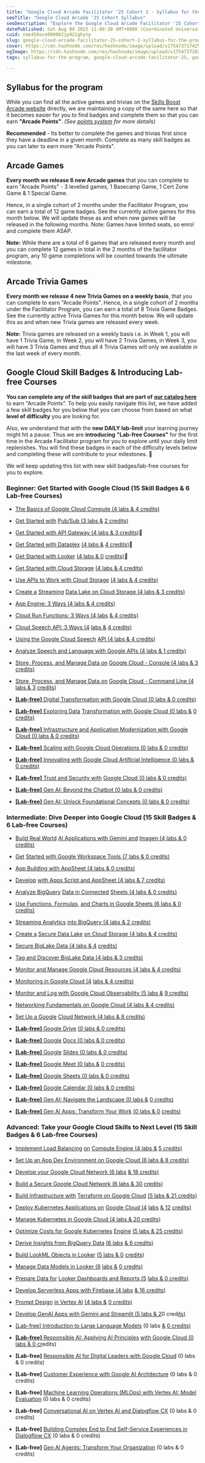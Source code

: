 ```yaml
---
title: "Google Cloud Arcade Facilitator '25 Cohort 2 - Syllabus for the program"
seoTitle: "Google Cloud Arcade '25 Cohort Syllabus"
seoDescription: "Explore the Google Cloud Arcade Facilitator '25 Cohort 2 syllabus to earn Arcade Points via games, trivia, and skill badges to enhance your skills"
datePublished: Sat Aug 09 2025 11:00:30 GMT+0000 (Coordinated Universal Time)
cuid: cme458oce000002jp921ghytp
slug: google-cloud-arcade-facilitator-25-cohort-2-syllabus-for-the-program
cover: https://cdn.hashnode.com/res/hashnode/image/upload/v1754737174297/01cb3cf2-a08c-4d9d-801c-9d9fe241ebde.png
ogImage: https://cdn.hashnode.com/res/hashnode/image/upload/v1754737202148/29aa4eb3-8346-4e19-b535-d377a77d03ee.png
tags: syllabus-for-the-program, google-cloud-arcade-facilitator-25, google-cloud-arcade-facilitator-25-cohort-2, google-cloud-arcade-facilitator-25-cohort-2-syllabus-for-the-program

---
```


## **Syllabus for the program**

While you can find all the active games and trivias on the [Skills Boost Arcade website](https://go.cloudskillsboost.google/arcade?utm_source=gcaf-site&utm_medium=website&utm_campaign=arcade-facilitator25) directly, we are maintaining a copy of the same here so that it becomes easier for you to find badges and complete them so that you can earn **"Arcade Points"**. *(See* [*points system*](https://rsvp.withgoogle.com/events/arcade-facilitator/points-system) *for more details)*

**Recommended** - Its better to complete the games and trivias first since they have a deadline in a given month. Complete as many skill badges as you can later to earn more "Arcade Points".

## Arcade Games

**Every month we release 6 new Arcade games** that you can complete to earn "Arcade Points" - 3 levelled games, 1 Basecamp Game, 1 Cert Zone Game & 1 Special Game.

Hence, in a single cohort of 2 months under the Facilitator Program, you can earn a total of 12 game badges. See the currently active games for this month below. We will update these as and when new games will be released in the following months. Note: Games have limited seats, so enrol and complete them ASAP.

**Note:** While there are a total of 6 games that are released every month and you can complete 12 games in total in the 2 months of the facilitator program, any 10 game completions will be counted towards the ultimate milestone.

## Arcade Trivia Games

**Every month we release 4 new Trivia Games on a weekly basis**, that you can complete to earn "Arcade Points". Hence, in a single cohort of 2 months under the Facilitator Program, you can earn a total of 8 Trivia Game Badges. See the currently active Trivia Games for this month below. We will update this as and when new Trivia games are released every week.

**Note:** Trivia games are released on a weekly basis i.e. in Week 1, you will have 1 Trivia Game, in Week 2, you will have 2 Trivia Games, in Week 3, you will have 3 Trivia Games and thus all 4 Trivia Games will only we available in the last week of every month.

## Google Cloud Skill Badges & Introducing Lab-free Courses

**You can complete any of the skill badges** **that are part of** [**our catalog here**](https://www.cloudskillsboost.google/catalog?keywords=&locale=&skill-badge%5B%5D=skill-badge&format%5B%5D=any&language%5B%5D=any) to earn "Arcade Points". To help you easily navigate this list, we have added a few skill badges for you below that you can choose from based on what **level of difficulty** you are looking for.

Also, we understand that with the **new DAILY lab-limit** your learning journey might hit a pause. Thus we are **introducing** **"Lab-free Courses"** for the first time in the Arcade Facilitator program for you to explore until your daily limit replenishes. You will find these badges in each of the difficulty levels below and completing these will contribute to your milestones. 🎉

We will keep updating this list with new skill badges/lab-free courses for you to explore.

### Beginner: Get Started with Google Cloud (15 Skill Badges & 6 Lab-free Courses)

* [The Basics of Google Cloud Compute (4 labs & 4 credits)](https://www.cloudskillsboost.google/course_templates/754?utm_source=gcaf-site&utm_medium=website&utm_campaign=arcade-facilitator25)
    
* [Get Start](https://www.cloudskillsboost.google/course_templates/754?utm_source=gcaf-site&utm_medium=website&utm_campaign=arcade-facilitator25)[ed with](https://www.cloudskillsboost.google/course_templates/728?utm_source=gcaf-site&utm_medium=website&utm_campaign=arcade-facilitator25) [Pub/Sub (3 labs &](https://www.cloudskillsboost.google/course_templates/728?utm_source=gcaf-site&utm_medium=website&utm_campaign=arcade-facilitator25) [2 credits)](https://www.cloudskillsboost.google/course_templates/754?utm_source=gcaf-site&utm_medium=website&utm_campaign=arcade-facilitator25)
    
* [Get Started with AP](https://www.cloudskillsboost.google/course_templates/754?utm_source=gcaf-site&utm_medium=website&utm_campaign=arcade-facilitator25)[I Gateway (](https://www.cloudskillsboost.google/course_templates/662?utm_source=gcaf-site&utm_medium=website&utm_campaign=arcade-facilitator25)[4 lab](https://www.cloudskillsboost.google/course_templates/728?utm_source=gcaf-site&utm_medium=website&utm_campaign=arcade-facilitator25)[s & 3 credits)](https://www.cloudskillsboost.google/course_templates/754?utm_source=gcaf-site&utm_medium=website&utm_campaign=arcade-facilitator25)🧹
    
* [Get Started wit](https://www.cloudskillsboost.google/course_templates/754?utm_source=gcaf-site&utm_medium=website&utm_campaign=arcade-facilitator25)[h Dataplex](https://www.cloudskillsboost.google/course_templates/726?utm_source=gcaf-site&utm_medium=website&utm_campaign=arcade-facilitator25) [(4 labs &](https://www.cloudskillsboost.google/course_templates/728?utm_source=gcaf-site&utm_medium=website&utm_campaign=arcade-facilitator25) [4 credits)](https://www.cloudskillsboost.google/course_templates/754?utm_source=gcaf-site&utm_medium=website&utm_campaign=arcade-facilitator25)🧹
    
* [Get Started with L](https://www.cloudskillsboost.google/course_templates/754?utm_source=gcaf-site&utm_medium=website&utm_campaign=arcade-facilitator25)[oo](https://www.cloudskillsboost.google/course_templates/647?utm_source=gcaf-site&utm_medium=website&utm_campaign=arcade-facilitator24)[ker](https://www.cloudskillsboost.google/course_templates/726?utm_source=gcaf-site&utm_medium=website&utm_campaign=arcade-facilitator25) [(4 la](https://www.cloudskillsboost.google/course_templates/662?utm_source=gcaf-site&utm_medium=website&utm_campaign=arcade-facilitator25)[bs & 0](https://www.cloudskillsboost.google/course_templates/728?utm_source=gcaf-site&utm_medium=website&utm_campaign=arcade-facilitator25) [credits)](https://www.cloudskillsboost.google/course_templates/754?utm_source=gcaf-site&utm_medium=website&utm_campaign=arcade-facilitator25)📌
    
* [Get Started with Clo](https://www.cloudskillsboost.google/course_templates/754?utm_source=gcaf-site&utm_medium=website&utm_campaign=arcade-facilitator25)[u](https://www.cloudskillsboost.google/course_templates/647?utm_source=gcaf-site&utm_medium=website&utm_campaign=arcade-facilitator24)[d Storag](https://www.cloudskillsboost.google/course_templates/726?utm_source=gcaf-site&utm_medium=website&utm_campaign=arcade-facilitator25)[e](https://www.cloudskillsboost.google/course_templates/662?utm_source=gcaf-site&utm_medium=website&utm_campaign=arcade-facilitator25) [(4 l](https://www.cloudskillsboost.google/course_templates/728?utm_source=gcaf-site&utm_medium=website&utm_campaign=arcade-facilitator25)[abs & 4 credits)](https://www.cloudskillsboost.google/course_templates/754?utm_source=gcaf-site&utm_medium=website&utm_campaign=arcade-facilitator25)
    
* [Use APIs to W](https://www.cloudskillsboost.google/course_templates/754?utm_source=gcaf-site&utm_medium=website&utm_campaign=arcade-facilitator25)[ork wi](https://www.cloudskillsboost.google/course_templates/647?utm_source=gcaf-site&utm_medium=website&utm_campaign=arcade-facilitator24)[th Cl](https://www.cloudskillsboost.google/course_templates/726?utm_source=gcaf-site&utm_medium=website&utm_campaign=arcade-facilitator25)[oud Storage](https://www.cloudskillsboost.google/course_templates/728?utm_source=gcaf-site&utm_medium=website&utm_campaign=arcade-facilitator25) [(4 labs & 4 credits)](https://www.cloudskillsboost.google/course_templates/754?utm_source=gcaf-site&utm_medium=website&utm_campaign=arcade-facilitator25)
    
* [Create a](https://www.cloudskillsboost.google/course_templates/754?utm_source=gcaf-site&utm_medium=website&utm_campaign=arcade-facilitator25) [Str](https://www.cloudskillsboost.google/course_templates/726?utm_source=gcaf-site&utm_medium=website&utm_campaign=arcade-facilitator25)[eaming](https://www.cloudskillsboost.google/course_templates/662?utm_source=gcaf-site&utm_medium=website&utm_campaign=arcade-facilitator25) [Data Lake on Clo](https://www.cloudskillsboost.google/course_templates/728?utm_source=gcaf-site&utm_medium=website&utm_campaign=arcade-facilitator25)[ud Storage (4 labs & 3 credits)](https://www.cloudskillsboost.google/course_templates/754?utm_source=gcaf-site&utm_medium=website&utm_campaign=arcade-facilitator25)
    
* [App Engin](https://www.cloudskillsboost.google/course_templates/662?utm_source=gcaf-site&utm_medium=website&utm_campaign=arcade-facilitator25)[e: 3 Ways (4 labs & 4 cr](https://www.cloudskillsboost.google/course_templates/728?utm_source=gcaf-site&utm_medium=website&utm_campaign=arcade-facilitator25)[ed](https://www.cloudskillsboost.google/course_templates/647?utm_source=gcaf-site&utm_medium=website&utm_campaign=arcade-facilitator24)[its)](https://www.cloudskillsboost.google/course_templates/754?utm_source=gcaf-site&utm_medium=website&utm_campaign=arcade-facilitator25)
    
* [Cloud Run Functions: 3 Wa](https://www.cloudskillsboost.google/course_templates/754?utm_source=gcaf-site&utm_medium=website&utm_campaign=arcade-facilitator25)[ys (4 labs](https://www.cloudskillsboost.google/course_templates/662?utm_source=gcaf-site&utm_medium=website&utm_campaign=arcade-facilitator25) [& 4 credits)](https://www.cloudskillsboost.google/course_templates/754?utm_source=gcaf-site&utm_medium=website&utm_campaign=arcade-facilitator25)
    
* [Cloud Speech API](https://www.cloudskillsboost.google/course_templates/754?utm_source=gcaf-site&utm_medium=website&utm_campaign=arcade-facilitator25)[: 3 Ways (4](https://www.cloudskillsboost.google/course_templates/726?utm_source=gcaf-site&utm_medium=website&utm_campaign=arcade-facilitator25) [labs &](https://www.cloudskillsboost.google/course_templates/728?utm_source=gcaf-site&utm_medium=website&utm_campaign=arcade-facilitator25) [4 credits)](https://www.cloudskillsboost.google/course_templates/754?utm_source=gcaf-site&utm_medium=website&utm_campaign=arcade-facilitator25)
    
* [Using the Google Cl](https://www.cloudskillsboost.google/course_templates/754?utm_source=gcaf-site&utm_medium=website&utm_campaign=arcade-facilitator25)[oud S](https://www.cloudskillsboost.google/course_templates/647?utm_source=gcaf-site&utm_medium=website&utm_campaign=arcade-facilitator24)[pe](https://www.cloudskillsboost.google/course_templates/755?utm_source=gcaf-site&utm_medium=website&utm_campaign=arcade-facilitator25)[ech](https://www.cloudskillsboost.google/course_templates/662?utm_source=gcaf-site&utm_medium=website&utm_campaign=arcade-facilitator25) [API (](https://www.cloudskillsboost.google/course_templates/728?utm_source=gcaf-site&utm_medium=website&utm_campaign=arcade-facilitator25)[4 labs & 4 credits)](https://www.cloudskillsboost.google/course_templates/754?utm_source=gcaf-site&utm_medium=website&utm_campaign=arcade-facilitator25)
    
* [Analyze Sp](https://www.cloudskillsboost.google/course_templates/754?utm_source=gcaf-site&utm_medium=website&utm_campaign=arcade-facilitator25)[eec](https://www.cloudskillsboost.google/course_templates/725?utm_source=gcaf-site&utm_medium=website&utm_campaign=arcade-facilitator25)[h and L](https://www.cloudskillsboost.google/course_templates/726?utm_source=gcaf-site&utm_medium=website&utm_campaign=arcade-facilitator25)[a](https://www.cloudskillsboost.google/course_templates/662?utm_source=gcaf-site&utm_medium=website&utm_campaign=arcade-facilitator25)[nguage with Go](https://www.cloudskillsboost.google/course_templates/728?utm_source=gcaf-site&utm_medium=website&utm_campaign=arcade-facilitator25)[ogle APIs (4 labs & 1 credits)](https://www.cloudskillsboost.google/course_templates/754?utm_source=gcaf-site&utm_medium=website&utm_campaign=arcade-facilitator25)
    
* [Store, Pro](https://www.cloudskillsboost.google/course_templates/662?utm_source=gcaf-site&utm_medium=website&utm_campaign=arcade-facilitator25)[cess, and Manage Data on](https://www.cloudskillsboost.google/course_templates/728?utm_source=gcaf-site&utm_medium=website&utm_campaign=arcade-facilitator25) [Google Cloud - Console (4 labs & 3](https://www.cloudskillsboost.google/course_templates/754?utm_source=gcaf-site&utm_medium=website&utm_campaign=arcade-facilitator25) [credits)](https://www.cloudskillsboost.google/course_templates/662?utm_source=gcaf-site&utm_medium=website&utm_campaign=arcade-facilitator25)
    
* [Store, Process, and M](https://www.cloudskillsboost.google/course_templates/728?utm_source=gcaf-site&utm_medium=website&utm_campaign=arcade-facilitator25)[a](https://www.cloudskillsboost.google/course_templates/647?utm_source=gcaf-site&utm_medium=website&utm_campaign=arcade-facilitator24)[nage Data on](https://www.cloudskillsboost.google/course_templates/726?utm_source=gcaf-site&utm_medium=website&utm_campaign=arcade-facilitator25) [Google Cloud - Command Line (4 lab](https://www.cloudskillsboost.google/course_templates/754?utm_source=gcaf-site&utm_medium=website&utm_campaign=arcade-facilitator25)[s & 3](https://www.cloudskillsboost.google/course_templates/662?utm_source=gcaf-site&utm_medium=website&utm_campaign=arcade-facilitator25) [credi](https://www.cloudskillsboost.google/course_templates/647?utm_source=gcaf-site&utm_medium=website&utm_campaign=arcade-facilitator24)[ts)](https://www.cloudskillsboost.google/course_templates/728?utm_source=gcaf-site&utm_medium=website&utm_campaign=arcade-facilitator25)
    
* [**\[Lab-free\]** Digit](https://www.cloudskillsboost.google/course_templates/728?utm_source=gcaf-site&utm_medium=website&utm_campaign=arcade-facilitator25)[al Transforma](https://www.cloudskillsboost.google/course_templates/726?utm_source=gcaf-site&utm_medium=website&utm_campaign=arcade-facilitator25)[tion w](https://www.cloudskillsboost.google/course_templates/725?utm_source=gcaf-site&utm_medium=website&utm_campaign=arcade-facilitator25)[ith Google Cloud (0 labs & 0 credi](https://www.cloudskillsboost.google/course_templates/754?utm_source=gcaf-site&utm_medium=website&utm_campaign=arcade-facilitator25)[ts](https://www.cloudskillsboost.google/course_templates/647?utm_source=gcaf-site&utm_medium=website&utm_campaign=arcade-facilitator24)[)](https://www.cloudskillsboost.google/course_templates/705?utm_source=gcaf-site&utm_medium=website&utm_campaign=arcade-facilitator25)
    
* [**\[L**](https://www.cloudskillsboost.google/course_templates/705?utm_source=gcaf-site&utm_medium=website&utm_campaign=arcade-facilitator25)[**ab-free\]** Exploring Data](https://www.cloudskillsboost.google/course_templates/728?utm_source=gcaf-site&utm_medium=website&utm_campaign=arcade-facilitator25) [Transfor](https://www.cloudskillsboost.google/course_templates/726?utm_source=gcaf-site&utm_medium=website&utm_campaign=arcade-facilitator25)[m](https://www.cloudskillsboost.google/course_templates/725?utm_source=gcaf-site&utm_medium=website&utm_campaign=arcade-facilitator25)[ation with Google Cloud (0 labs &](https://www.cloudskillsboost.google/course_templates/754?utm_source=gcaf-site&utm_medium=website&utm_campaign=arcade-facilitator25) [0 credits)](https://www.cloudskillsboost.google/course_templates/662?utm_source=gcaf-site&utm_medium=website&utm_campaign=arcade-facilitator25)
    
* [**\[Lab-free\]** Infrastr](https://www.cloudskillsboost.google/course_templates/728?utm_source=gcaf-site&utm_medium=website&utm_campaign=arcade-facilitator25)[ucture and Appli](https://www.cloudskillsboost.google/course_templates/726?utm_source=gcaf-site&utm_medium=website&utm_campaign=arcade-facilitator25)[cation Modernization with Google C](https://www.cloudskillsboost.google/course_templates/754?utm_source=gcaf-site&utm_medium=website&utm_campaign=arcade-facilitator25)[lou](https://www.cloudskillsboost.google/course_templates/662?utm_source=gcaf-site&utm_medium=website&utm_campaign=arcade-facilitator25)[d (0 la](https://www.cloudskillsboost.google/course_templates/647?utm_source=gcaf-site&utm_medium=website&utm_campaign=arcade-facilitator24)[b](https://www.cloudskillsboost.google/course_templates/755?utm_source=gcaf-site&utm_medium=website&utm_campaign=arcade-facilitator25)[s & 0 credits)](https://www.cloudskillsboost.google/course_templates/728?utm_source=gcaf-site&utm_medium=website&utm_campaign=arcade-facilitator25)
    
* [**\[Lab**](https://www.cloudskillsboost.google/course_templates/728?utm_source=gcaf-site&utm_medium=website&utm_campaign=arcade-facilitator25)[**\-free\]** Scal](https://www.cloudskillsboost.google/course_templates/726?utm_source=gcaf-site&utm_medium=website&utm_campaign=arcade-facilitator25)[ing with Googl](https://www.cloudskillsboost.google/course_templates/725?utm_source=gcaf-site&utm_medium=website&utm_campaign=arcade-facilitator25)[e Clou](https://www.cloudskillsboost.google/course_templates/662?utm_source=gcaf-site&utm_medium=website&utm_campaign=arcade-facilitator25)[d Operations (0 labs & 0 credits)](https://www.cloudskillsboost.google/course_templates/754?utm_source=gcaf-site&utm_medium=website&utm_campaign=arcade-facilitator25)
    
* [**\[**](https://www.cloudskillsboost.google/course_templates/755?utm_source=gcaf-site&utm_medium=website&utm_campaign=arcade-facilitator25)[**Lab-f**](https://www.cloudskillsboost.google/course_templates/726?utm_source=gcaf-site&utm_medium=website&utm_campaign=arcade-facilitator25)[**ree\]** Innovating with Goo](https://www.cloudskillsboost.google/course_templates/728?utm_source=gcaf-site&utm_medium=website&utm_campaign=arcade-facilitator25)[gle C](https://www.cloudskillsboost.google/course_templates/725?utm_source=gcaf-site&utm_medium=website&utm_campaign=arcade-facilitator25)[loud Artificial Intelligence (0 la](https://www.cloudskillsboost.google/course_templates/754?utm_source=gcaf-site&utm_medium=website&utm_campaign=arcade-facilitator25)[bs & 0 cred](https://www.cloudskillsboost.google/course_templates/662?utm_source=gcaf-site&utm_medium=website&utm_campaign=arcade-facilitator25)[its)](https://www.cloudskillsboost.google/course_templates/728?utm_source=gcaf-site&utm_medium=website&utm_campaign=arcade-facilitator25)
    
* [**\[Lab-free\]** Tru](https://www.cloudskillsboost.google/course_templates/728?utm_source=gcaf-site&utm_medium=website&utm_campaign=arcade-facilitator25)[st and Security with](https://www.cloudskillsboost.google/course_templates/726?utm_source=gcaf-site&utm_medium=website&utm_campaign=arcade-facilitator25) [Google Cloud (0 labs & 0 credits)](https://www.cloudskillsboost.google/course_templates/754?utm_source=gcaf-site&utm_medium=website&utm_campaign=arcade-facilitator25)
    
* [**\[Lab-**](https://www.cloudskillsboost.google/course_templates/647?utm_source=gcaf-site&utm_medium=website&utm_campaign=arcade-facilitator24)[**fr**](https://www.cloudskillsboost.google/course_templates/755?utm_source=gcaf-site&utm_medium=website&utm_campaign=arcade-facilitator25)[**ee\]** Gen AI: Beyond the C](https://www.cloudskillsboost.google/course_templates/728?utm_source=gcaf-site&utm_medium=website&utm_campaign=arcade-facilitator25)[hatb](https://www.cloudskillsboost.google/course_templates/726?utm_source=gcaf-site&utm_medium=website&utm_campaign=arcade-facilitator25)[ot (0 labs & 0 credits)](https://www.cloudskillsboost.google/course_templates/754?utm_source=gcaf-site&utm_medium=website&utm_campaign=arcade-facilitator25)
    
* [**\[Lab-f**](https://www.cloudskillsboost.google/course_templates/754?utm_source=gcaf-site&utm_medium=website&utm_campaign=arcade-facilitator25)[**ree\]** Gen AI](https://www.cloudskillsboost.google/course_templates/662?utm_source=gcaf-site&utm_medium=website&utm_campaign=arcade-facilitator25)[: Unlock Foundatio](https://www.cloudskillsboost.google/course_templates/728?utm_source=gcaf-site&utm_medium=website&utm_campaign=arcade-facilitator25)[nal Concepts (0 labs & 0 credits)](https://www.cloudskillsboost.google/course_templates/754?utm_source=gcaf-site&utm_medium=website&utm_campaign=arcade-facilitator25)
    

### Intermediate: Dive Deeper into Google Cloud (15 Skill Badges & 6 Lab-free Courses)

* [Build Real World](https://www.cloudskillsboost.google/course_templates/647?utm_source=gcaf-site&utm_medium=website&utm_campaign=arcade-facilitator24) [AI Applications with Gemi](https://www.cloudskillsboost.google/course_templates/726?utm_source=gcaf-site&utm_medium=website&utm_campaign=arcade-facilitator25)[ni and](https://www.cloudskillsboost.google/course_templates/755?utm_source=gcaf-site&utm_medium=website&utm_campaign=arcade-facilitator25) [Imagen (4 la](https://www.cloudskillsboost.google/course_templates/725?utm_source=gcaf-site&utm_medium=website&utm_campaign=arcade-facilitator25)[bs & 0 credits)](https://www.cloudskillsboost.google/course_templates/647?utm_source=gcaf-site&utm_medium=website&utm_campaign=arcade-facilitator24)
    
* [Get](https://www.cloudskillsboost.google/course_templates/647?utm_source=gcaf-site&utm_medium=website&utm_campaign=arcade-facilitator24) [Starte](https://www.cloudskillsboost.google/course_templates/700?utm_source=gcaf-site&utm_medium=website&utm_campaign=arcade-facilitator25)[d wit](https://www.cloudskillsboost.google/course_templates/634?utm_source=gcaf-site&utm_medium=website&utm_campaign=arcade-facilitator25)[h G](https://www.cloudskillsboost.google/course_templates/696?utm_source=gcaf-site&utm_medium=website&utm_campaign=arcade-facilitator25)[oogle W](https://www.cloudskillsboost.google/course_templates/705?utm_source=gcaf-site&utm_medium=website&utm_campaign=arcade-facilitator25)[orkspac](https://www.cloudskillsboost.google/course_templates/755?utm_source=gcaf-site&utm_medium=website&utm_campaign=arcade-facilitator25)[e Tools (7 labs & 0 credits)](https://www.cloudskillsboost.google/course_templates/725?utm_source=gcaf-site&utm_medium=website&utm_campaign=arcade-facilitator25)
    
* [App Buildin](https://www.cloudskillsboost.google/course_templates/671?utm_source=gcaf-site&utm_medium=website&utm_campaign=arcade-facilitator25)[g with Ap](https://www.cloudskillsboost.google/course_templates/700?utm_source=gcaf-site&utm_medium=website&utm_campaign=arcade-facilitator25)[pShe](https://www.cloudskillsboost.google/course_templates/658?utm_source=gcaf-site&utm_medium=website&utm_campaign=arcade-facilitator25)[et (4 labs & 0 credits)](https://www.cloudskillsboost.google/course_templates/755?utm_source=gcaf-site&utm_medium=website&utm_campaign=arcade-facilitator25)
    
* [Develop](https://www.cloudskillsboost.google/course_templates/755?utm_source=gcaf-site&utm_medium=website&utm_campaign=arcade-facilitator25) [with Ap](https://www.cloudskillsboost.google/course_templates/705?utm_source=gcaf-site&utm_medium=website&utm_campaign=arcade-facilitator25)[ps Script and AppS](https://www.cloudskillsboost.google/course_templates/671?utm_source=gcaf-site&utm_medium=website&utm_campaign=arcade-facilitator25)[h](https://www.cloudskillsboost.google/course_templates/634?utm_source=gcaf-site&utm_medium=website&utm_campaign=arcade-facilitator25)[e](https://www.cloudskillsboost.google/course_templates/271?utm_source=gcaf-site&utm_medium=website&utm_campaign=arcade-facilitator25)[et (](https://www.cloudskillsboost.google/course_templates/700?utm_source=gcaf-site&utm_medium=website&utm_campaign=arcade-facilitator25)[4 labs & 7 credits)](https://www.cloudskillsboost.google/course_templates/705?utm_source=gcaf-site&utm_medium=website&utm_campaign=arcade-facilitator25)
    
* [Analyze BigQuery](https://www.cloudskillsboost.google/course_templates/705?utm_source=gcaf-site&utm_medium=website&utm_campaign=arcade-facilitator25) [Data in Connected](https://www.cloudskillsboost.google/course_templates/671?utm_source=gcaf-site&utm_medium=website&utm_campaign=arcade-facilitator25) [Sheets (4 l](https://www.cloudskillsboost.google/course_templates/756?utm_source=gcaf-site&utm_medium=website&utm_campaign=arcade-facilitator25)[abs & 0 credits)](https://www.cloudskillsboost.google/course_templates/700?utm_source=gcaf-site&utm_medium=website&utm_campaign=arcade-facilitator25)
    
* [Use Functions, Formulas,](https://www.cloudskillsboost.google/course_templates/696?utm_source=gcaf-site&utm_medium=website&utm_campaign=arcade-facilitator25) [a](https://www.cloudskillsboost.google/course_templates/658?utm_source=gcaf-site&utm_medium=website&utm_campaign=arcade-facilitator25)[nd Chart](https://www.cloudskillsboost.google/course_templates/634?utm_source=gcaf-site&utm_medium=website&utm_campaign=arcade-facilitator25)[s in Goog](https://www.cloudskillsboost.google/course_templates/756?utm_source=gcaf-site&utm_medium=website&utm_campaign=arcade-facilitator25)[le Sheets (6 labs & 0 cr](https://www.cloudskillsboost.google/course_templates/700?utm_source=gcaf-site&utm_medium=website&utm_campaign=arcade-facilitator25)[edi](https://www.cloudskillsboost.google/course_templates/634?utm_source=gcaf-site&utm_medium=website&utm_campaign=arcade-facilitator25)[t](https://www.cloudskillsboost.google/course_templates/658?utm_source=gcaf-site&utm_medium=website&utm_campaign=arcade-facilitator25)[s)](https://www.cloudskillsboost.google/course_templates/659?utm_source=gcaf-site&utm_medium=website&utm_campaign=arcade-facilitator25)
    
* [Streamin](https://www.cloudskillsboost.google/course_templates/659?utm_source=gcaf-site&utm_medium=website&utm_campaign=arcade-facilitator25)[g Analytic](https://www.cloudskillsboost.google/course_templates/267?utm_source=gcaf-site&utm_medium=website&utm_campaign=arcade-facilitator25)[s](https://www.cloudskillsboost.google/course_templates/266?utm_source=gcaf-site&utm_medium=website&utm_campaign=arcade-facilitator25) [into BigQuery (4 labs & 2 credits](https://www.cloudskillsboost.google/course_templates/756?utm_source=gcaf-site&utm_medium=website&utm_campaign=arcade-facilitator25)[)](https://www.cloudskillsboost.google/course_templates/634?utm_source=gcaf-site&utm_medium=website&utm_campaign=arcade-facilitator25)
    
* [Create a](https://www.cloudskillsboost.google/course_templates/634?utm_source=gcaf-site&utm_medium=website&utm_campaign=arcade-facilitator25) [Secure Data Lake](https://www.cloudskillsboost.google/course_templates/658?utm_source=gcaf-site&utm_medium=website&utm_campaign=arcade-facilitator25) [o](https://www.cloudskillsboost.google/course_templates/271?utm_source=gcaf-site&utm_medium=website&utm_campaign=arcade-facilitator25)[n Cloud Storage (4 labs & 4 credits)](https://www.cloudskillsboost.google/course_templates/634?utm_source=gcaf-site&utm_medium=website&utm_campaign=arcade-facilitator25)
    
* [Secu](https://www.cloudskillsboost.google/course_templates/634?utm_source=gcaf-site&utm_medium=website&utm_campaign=arcade-facilitator25)[re BigLake Data (4 labs & 4](https://www.cloudskillsboost.google/course_templates/658?utm_source=gcaf-site&utm_medium=website&utm_campaign=arcade-facilitator25) [credit](https://www.cloudskillsboost.google/course_templates/659?utm_source=gcaf-site&utm_medium=website&utm_campaign=arcade-facilitator25)[s)](https://www.cloudskillsboost.google/course_templates/658?utm_source=gcaf-site&utm_medium=website&utm_campaign=arcade-facilitator25)
    
* [Tag and Discover BigLake Data (4 labs & 3 credits)](https://www.cloudskillsboost.google/course_templates/658?utm_source=gcaf-site&utm_medium=website&utm_campaign=arcade-facilitator25)
    
* [Monitor and Manage Goo](https://www.cloudskillsboost.google/course_templates/659?utm_source=gcaf-site&utm_medium=website&utm_campaign=arcade-facilitator25)[g](https://www.cloudskillsboost.google/course_templates/265?utm_source=gcaf-site&utm_medium=website&utm_campaign=arcade-facilitator25)[le Cloud Resources (4 labs & 4 credits)](https://www.cloudskillsboost.google/course_templates/659?utm_source=gcaf-site&utm_medium=website&utm_campaign=arcade-facilitator25)
    
* [Monitoring in Googl](https://www.cloudskillsboost.google/course_templates/659?utm_source=gcaf-site&utm_medium=website&utm_campaign=arcade-facilitator25)[e Cloud (4](https://www.cloudskillsboost.google/course_templates/265?utm_source=gcaf-site&utm_medium=website&utm_campaign=arcade-facilitator25) [labs & 4 credits)](https://www.cloudskillsboost.google/course_templates/266?utm_source=gcaf-site&utm_medium=website&utm_campaign=arcade-facilitator25)
    
* [Monitor and Log wi](https://www.cloudskillsboost.google/course_templates/266?utm_source=gcaf-site&utm_medium=website&utm_campaign=arcade-facilitator25)[th Google Cloud Observa](https://www.cloudskillsboost.google/course_templates/267?utm_source=gcaf-site&utm_medium=website&utm_campaign=arcade-facilitator25)[bility (5 labs &](https://www.cloudskillsboost.google/course_templates/265?utm_source=gcaf-site&utm_medium=website&utm_campaign=arcade-facilitator25) [9 credits)](https://www.cloudskillsboost.google/course_templates/267?utm_source=gcaf-site&utm_medium=website&utm_campaign=arcade-facilitator25)
    
* [Networking Fundamentals on Googl](https://www.cloudskillsboost.google/course_templates/267?utm_source=gcaf-site&utm_medium=website&utm_campaign=arcade-facilitator25)[e Cloud (4 labs & 4 credits)](https://www.cloudskillsboost.google/course_templates/265?utm_source=gcaf-site&utm_medium=website&utm_campaign=arcade-facilitator25)
    
* [Set Up a Googl](https://www.cloudskillsboost.google/course_templates/265?utm_source=gcaf-site&utm_medium=website&utm_campaign=arcade-facilitator25)[e](https://www.cloudskillsboost.google/course_templates/945?utm_source=gcaf-site&utm_medium=website&utm_campaign=arcade-facilitator25) [Cloud Network (4 labs & 8 credits)](https://www.cloudskillsboost.google/course_templates/265?utm_source=gcaf-site&utm_medium=website&utm_campaign=arcade-facilitator25)
    
* [**\[Lab-free\]** Google Drive](https://www.cloudskillsboost.google/course_templates/265?utm_source=gcaf-site&utm_medium=website&utm_campaign=arcade-facilitator25) [(0 la](https://www.cloudskillsboost.google/course_templates/946?utm_source=gcaf-site&utm_medium=website&utm_campaign=arcade-facilitator25)[bs & 0 credits)](https://www.cloudskillsboost.google/course_templates/271?utm_source=gcaf-site&utm_medium=website&utm_campaign=arcade-facilitator25)
    
* [**\[Lab-free\]** Google](https://www.cloudskillsboost.google/course_templates/271?utm_source=gcaf-site&utm_medium=website&utm_campaign=arcade-facilitator25) [Docs (0 labs & 0 credits)](https://www.cloudskillsboost.google/course_templates/946?utm_source=gcaf-site&utm_medium=website&utm_campaign=arcade-facilitator25)
    
* [**\[Lab-fr**](https://www.cloudskillsboost.google/course_templates/946?utm_source=gcaf-site&utm_medium=website&utm_campaign=arcade-facilitator25)[**e**](https://www.cloudskillsboost.google/course_templates/1265?utm_source=gcaf-site&utm_medium=website&utm_campaign=arcade-facilitator25)[**e\]** Google](https://www.cloudskillsboost.google/course_templates/1268?utm_source=gcaf-site&utm_medium=website&utm_campaign=arcade-facilitator25) [Slides (0 labs & 0 credits)](https://www.cloudskillsboost.google/course_templates/946?utm_source=gcaf-site&utm_medium=website&utm_campaign=arcade-facilitator25)
    
* [**\[Lab-free\]** Google Mee](https://www.cloudskillsboost.google/course_templates/946?utm_source=gcaf-site&utm_medium=website&utm_campaign=arcade-facilitator25)[t (0 l](https://www.cloudskillsboost.google/course_templates/1076?utm_source=gcaf-site&utm_medium=website&utm_campaign=arcade-facilitator25)[abs &](https://www.cloudskillsboost.google/course_templates/1265?utm_source=gcaf-site&utm_medium=website&utm_campaign=arcade-facilitator25) [0 cr](https://www.cloudskillsboost.google/course_templates/1268?utm_source=gcaf-site&utm_medium=website&utm_campaign=arcade-facilitator25)[edits)](https://www.cloudskillsboost.google/course_templates/945?utm_source=gcaf-site&utm_medium=website&utm_campaign=arcade-facilitator25)
    
* [**\[Lab-free\]** Google Sheets (](https://www.cloudskillsboost.google/course_templates/945?utm_source=gcaf-site&utm_medium=website&utm_campaign=arcade-facilitator25)[0 labs & 0 credits)](https://www.cloudskillsboost.google/course_templates/1076?utm_source=gcaf-site&utm_medium=website&utm_campaign=arcade-facilitator25)
    
* [**\[Lab-free\]** Google Calenda](https://www.cloudskillsboost.google/course_templates/1268?utm_source=gcaf-site&utm_medium=website&utm_campaign=arcade-facilitator25)[r (0 labs & 0 c](https://www.cloudskillsboost.google/course_templates/1265?utm_source=gcaf-site&utm_medium=website&utm_campaign=arcade-facilitator25)[redits)](https://www.cloudskillsboost.google/course_templates/1076?utm_source=gcaf-site&utm_medium=website&utm_campaign=arcade-facilitator25)
    
* [**\[Lab-free\]** Gen A](https://www.cloudskillsboost.google/course_templates/1076?utm_source=gcaf-site&utm_medium=website&utm_campaign=arcade-facilitator25)[I: Navigate the Landscape (0 labs &](https://www.cloudskillsboost.google/course_templates/1265?utm_source=gcaf-site&utm_medium=website&utm_campaign=arcade-facilitator25) [0 credits)](https://www.cloudskillsboost.google/course_templates/1076?utm_source=gcaf-site&utm_medium=website&utm_campaign=arcade-facilitator25)
    
* [**\[Lab-free\]** Gen AI Apps: Transform Your Work](https://www.cloudskillsboost.google/course_templates/1076?utm_source=gcaf-site&utm_medium=website&utm_campaign=arcade-facilitator25) [(0 la](https://www.cloudskillsboost.google/course_templates/635?utm_source=gcaf-site&utm_medium=website&utm_campaign=arcade-facilitator25)[bs & 0](https://www.cloudskillsboost.google/course_templates/676?utm_source=gcaf-site&utm_medium=website&utm_campaign=arcade-facilitator25) [credits)](https://www.cloudskillsboost.google/course_templates/1076?utm_source=gcaf-site&utm_medium=website&utm_campaign=arcade-facilitator25)
    

### Advanced: Take your Google Cloud Skills to Next Level (15 Skill Badges & 6 Lab-free Courses)

* [Implement Load Balancing](https://www.cloudskillsboost.google/course_templates/635?utm_source=gcaf-site&utm_medium=website&utm_campaign=arcade-facilitator25) [on](https://www.cloudskillsboost.google/course_templates/715?utm_source=gcaf-site&utm_medium=website&utm_campaign=arcade-facilitator25) [Compute Engin](https://www.cloudskillsboost.google/course_templates/632?utm_source=gcaf-site&utm_medium=website&utm_campaign=arcade-facilitator25)[e (4 labs &](https://www.cloudskillsboost.google/course_templates/776?utm_source=gcaf-site&utm_medium=website&utm_campaign=arcade-facilitator25) [5 cr](https://www.cloudskillsboost.google/course_templates/632?utm_source=gcaf-site&utm_medium=website&utm_campaign=arcade-facilitator25)[edits)](https://www.cloudskillsboost.google/course_templates/715?utm_source=gcaf-site&utm_medium=website&utm_campaign=arcade-facilitator25)
    
* [Set Up an App Dev Environme](https://www.cloudskillsboost.google/course_templates/715?utm_source=gcaf-site&utm_medium=website&utm_campaign=arcade-facilitator25)[nt on Google Cloud (6 lab](https://www.cloudskillsboost.google/course_templates/776?utm_source=gcaf-site&utm_medium=website&utm_campaign=arcade-facilitator25)[s & 8 credits)](https://www.cloudskillsboost.google/course_templates/632?utm_source=gcaf-site&utm_medium=website&utm_campaign=arcade-facilitator25)
    
* [Develop your Google Clo](https://www.cloudskillsboost.google/course_templates/632?utm_source=gcaf-site&utm_medium=website&utm_campaign=arcade-facilitator25)[ud Network (6 lab](https://www.cloudskillsboost.google/course_templates/776?utm_source=gcaf-site&utm_medium=website&utm_campaign=arcade-facilitator25)[s](https://www.cloudskillsboost.google/course_templates/704?utm_source=gcaf-site&utm_medium=website&utm_campaign=arcade-facilitator25) [& 18 credits)](https://www.cloudskillsboost.google/course_templates/752?utm_source=gcaf-site&utm_medium=website&utm_campaign=arcade-facilitator25)
    
* [Build a S](https://www.cloudskillsboost.google/course_templates/196?utm_source=gcaf-site&utm_medium=website&utm_campaign=arcade-facilitator25)[ecure Google Cloud Network (6 labs & 30](https://www.cloudskillsboost.google/course_templates/776?utm_source=gcaf-site&utm_medium=website&utm_campaign=arcade-facilitator25) [c](https://www.cloudskillsboost.google/course_templates/704?utm_source=gcaf-site&utm_medium=website&utm_campaign=arcade-facilitator25)[redits)](https://www.cloudskillsboost.google/course_templates/752?utm_source=gcaf-site&utm_medium=website&utm_campaign=arcade-facilitator25)
    
* [Build Infrastructure w](https://www.cloudskillsboost.google/course_templates/752?utm_source=gcaf-site&utm_medium=website&utm_campaign=arcade-facilitator25)[ith](https://www.cloudskillsboost.google/course_templates/704?utm_source=gcaf-site&utm_medium=website&utm_campaign=arcade-facilitator25) [Terraform on Googl](https://www.cloudskillsboost.google/course_templates/751?utm_source=gcaf-site&utm_medium=website&utm_campaign=arcade-facilitator25)[e Cloud](https://www.cloudskillsboost.google/course_templates/753?utm_source=gcaf-site&utm_medium=website&utm_campaign=arcade-facilitator25) [(5 labs & 21 credits)](https://www.cloudskillsboost.google/course_templates/704?utm_source=gcaf-site&utm_medium=website&utm_campaign=arcade-facilitator25)
    
* [Deploy Kubernet](https://www.cloudskillsboost.google/course_templates/704?utm_source=gcaf-site&utm_medium=website&utm_campaign=arcade-facilitator25)[es Applications on](https://www.cloudskillsboost.google/course_templates/751?utm_source=gcaf-site&utm_medium=website&utm_campaign=arcade-facilitator25) [Google Cloud (4](https://www.cloudskillsboost.google/course_templates/653?utm_source=gcaf-site&utm_medium=website&utm_campaign=arcade-facilitator25) [labs](https://www.cloudskillsboost.google/course_templates/749?utm_source=gcaf-site&utm_medium=website&utm_campaign=arcade-facilitator25) [& 12](https://www.cloudskillsboost.google/course_templates/747?utm_source=gcaf-site&utm_medium=website&utm_campaign=arcade-facilitator25) [credi](https://www.cloudskillsboost.google/course_templates/653?utm_source=gcaf-site&utm_medium=website&utm_campaign=arcade-facilitator25)[ts)](https://www.cloudskillsboost.google/course_templates/753?utm_source=gcaf-site&utm_medium=website&utm_campaign=arcade-facilitator25)
    
* [Manage Kubernetes in G](https://www.cloudskillsboost.google/course_templates/753?utm_source=gcaf-site&utm_medium=website&utm_campaign=arcade-facilitator25)[oogle C](https://www.cloudskillsboost.google/course_templates/653?utm_source=gcaf-site&utm_medium=website&utm_campaign=arcade-facilitator25)[loud (](https://www.cloudskillsboost.google/course_templates/749?utm_source=gcaf-site&utm_medium=website&utm_campaign=arcade-facilitator25)[4 labs & 20 credits)](https://www.cloudskillsboost.google/course_templates/747?utm_source=gcaf-site&utm_medium=website&utm_campaign=arcade-facilitator25)
    
* [Optimize Costs for Google Kubernetes](https://www.cloudskillsboost.google/course_templates/653?utm_source=gcaf-site&utm_medium=website&utm_campaign=arcade-facilitator25) [En](https://www.cloudskillsboost.google/course_templates/749?utm_source=gcaf-site&utm_medium=website&utm_campaign=arcade-facilitator25)[gi](https://www.cloudskillsboost.google/course_templates/748?utm_source=gcaf-site&utm_medium=website&utm_campaign=arcade-facilitator25)[ne](https://www.cloudskillsboost.google/course_templates/195?utm_source=gcaf-site&utm_medium=website&utm_campaign=arcade-facilitator25) [(5 labs & 25 credits)](https://www.cloudskillsboost.google/course_templates/747?utm_source=gcaf-site&utm_medium=website&utm_campaign=arcade-facilitator25)
    
* [Derive Insights from B](https://www.cloudskillsboost.google/course_templates/749?utm_source=gcaf-site&utm_medium=website&utm_campaign=arcade-facilitator25)[igQue](https://www.cloudskillsboost.google/course_templates/195?utm_source=gcaf-site&utm_medium=website&utm_campaign=arcade-facilitator25)[ry Dat](https://www.cloudskillsboost.google/course_templates/199?utm_source=gcaf-site&utm_medium=website&utm_campaign=arcade-facilitator25)[a](https://www.cloudskillsboost.google/course_templates/641?utm_source=gcaf-site&utm_medium=website&utm_campaign=arcade-facilitator25) [(6 labs](https://www.cloudskillsboost.google/course_templates/748?utm_source=gcaf-site&utm_medium=website&utm_campaign=arcade-facilitator25) [& 6 credits)](https://www.cloudskillsboost.google/course_templates/749?utm_source=gcaf-site&utm_medium=website&utm_campaign=arcade-facilitator25)
    
* [Build LookML Objects in Looker](https://www.cloudskillsboost.google/course_templates/749?utm_source=gcaf-site&utm_medium=website&utm_campaign=arcade-facilitator25) [(5 labs & 0](https://www.cloudskillsboost.google/course_templates/641?utm_source=gcaf-site&utm_medium=website&utm_campaign=arcade-facilitator25) [credits)](https://www.cloudskillsboost.google/course_templates/748?utm_source=gcaf-site&utm_medium=website&utm_campaign=arcade-facilitator25)
    
* [Manage Data Models in Looke](https://www.cloudskillsboost.google/course_templates/748?utm_source=gcaf-site&utm_medium=website&utm_campaign=arcade-facilitator25)[r (6](https://www.cloudskillsboost.google/course_templates/1261?utm_source=gcaf-site&utm_medium=website&utm_campaign=arcade-facilitator25) [labs &](https://www.cloudskillsboost.google/course_templates/1266?utm_source=gcaf-site&utm_medium=website&utm_campaign=arcade-facilitator25) [0 credits)](https://www.cloudskillsboost.google/course_templates/641?utm_source=gcaf-site&utm_medium=website&utm_campaign=arcade-facilitator25)
    
* [Prepare Data f](https://www.cloudskillsboost.google/course_templates/641?utm_source=gcaf-site&utm_medium=website&utm_campaign=arcade-facilitator25)[or](https://www.cloudskillsboost.google/course_templates/195?utm_source=gcaf-site&utm_medium=website&utm_campaign=arcade-facilitator25) [Looker Dashb](https://www.cloudskillsboost.google/course_templates/1261?utm_source=gcaf-site&utm_medium=website&utm_campaign=arcade-facilitator25)[oards and Re](https://www.cloudskillsboost.google/course_templates/199?utm_source=gcaf-site&utm_medium=website&utm_campaign=arcade-facilitator25)[ports (5](https://www.cloudskillsboost.google/course_templates/198?utm_source=gcaf-site&utm_medium=website&utm_campaign=arcade-facilitator25) [labs & 0 cred](https://www.cloudskillsboost.google/course_templates/197?utm_source=gcaf-site&utm_medium=website&utm_campaign=arcade-facilitator25)[its)](https://www.cloudskillsboost.google/course_templates/1261?utm_source=gcaf-site&utm_medium=website&utm_campaign=arcade-facilitator25)
    
* [D](https://www.cloudskillsboost.google/course_templates/1261?utm_source=gcaf-site&utm_medium=website&utm_campaign=arcade-facilitator25)[evelop Serv](https://www.cloudskillsboost.google/course_templates/195?utm_source=gcaf-site&utm_medium=website&utm_campaign=arcade-facilitator25)[erless App](https://www.cloudskillsboost.google/course_templates/201?utm_source=gcaf-site&utm_medium=website&utm_campaign=arcade-facilitator25)[s with Fire](https://www.cloudskillsboost.google/course_templates/198?utm_source=gcaf-site&utm_medium=website&utm_campaign=arcade-facilitator25)[base (4 labs](https://www.cloudskillsboost.google/course_templates/1261?utm_source=gcaf-site&utm_medium=website&utm_campaign=arcade-facilitator25) [& 16 credits)](https://www.cloudskillsboost.google/course_templates/197?utm_source=gcaf-site&utm_medium=website&utm_campaign=arcade-facilitator25)
    
* [Prompt Design](https://www.cloudskillsboost.google/course_templates/201?utm_source=gcaf-site&utm_medium=website&utm_campaign=arcade-facilitator25) [in Vertex AI](https://www.cloudskillsboost.google/course_templates/1261?utm_source=gcaf-site&utm_medium=website&utm_campaign=arcade-facilitator25) [(4 labs &](https://www.cloudskillsboost.google/course_templates/198?utm_source=gcaf-site&utm_medium=website&utm_campaign=arcade-facilitator25) [0 cr](https://www.cloudskillsboost.google/course_templates/1261?utm_source=gcaf-site&utm_medium=website&utm_campaign=arcade-facilitator25)[edits)](https://www.cloudskillsboost.google/course_templates/1266?utm_source=gcaf-site&utm_medium=website&utm_campaign=arcade-facilitator25)
    
* [Develop GenAI A](https://www.cloudskillsboost.google/course_templates/201?utm_source=gcaf-site&utm_medium=website&utm_campaign=arcade-facilitator25)[pps with Gemini and Strea](https://www.cloudskillsboost.google/course_templates/1261?utm_source=gcaf-site&utm_medium=website&utm_campaign=arcade-facilitator25)[mlit (5 labs & 2](https://www.cloudskillsboost.google/course_templates/1266?utm_source=gcaf-site&utm_medium=website&utm_campaign=arcade-facilitator25)0 cred[its)](https://www.cloudskillsboost.google/course_templates/1261?utm_source=gcaf-site&utm_medium=website&utm_campaign=arcade-facilitator25)
    
* [\[Lab-free\] I](https://www.cloudskillsboost.google/course_templates/201?utm_source=gcaf-site&utm_medium=website&utm_campaign=arcade-facilitator25)[ntroductio](https://www.cloudskillsboost.google/course_templates/1261?utm_source=gcaf-site&utm_medium=website&utm_campaign=arcade-facilitator25)[n to Large Lan](https://www.cloudskillsboost.google/course_templates/1266?utm_source=gcaf-site&utm_medium=website&utm_campaign=arcade-facilitator25)[guage Models](https://www.cloudskillsboost.google/course_templates/539?utm_source=gcaf-site&utm_medium=website&utm_campaign=arcade-facilitator25) (0 labs [&](https://www.cloudskillsboost.google/course_templates/1266?utm_source=gcaf-site&utm_medium=website&utm_campaign=arcade-facilitator25) [0 credits)](https://www.cloudskillsboost.google/course_templates/1261?utm_source=gcaf-site&utm_medium=website&utm_campaign=arcade-facilitator25)
    
* [**\[Lab-free\]** Respo](https://www.cloudskillsboost.google/course_templates/1261?utm_source=gcaf-site&utm_medium=website&utm_campaign=arcade-facilitator25)[nsible AI: Applying AI Principles](https://www.cloudskillsboost.google/course_templates/388?utm_source=gcaf-site&utm_medium=website&utm_campaign=arcade-facilitator25) [with Google Cloud (0 labs & 0 cr](https://www.cloudskillsboost.google/course_templates/1266?utm_source=gcaf-site&utm_medium=website&utm_campaign=arcade-facilitator25)edits)
    
* **\[Lab-free\]** [Responsible AI for Digital Leaders with Google Cloud](https://www.cloudskillsboost.google/course_templates/1069?utm_source=gcaf-site&utm_medium=website&utm_campaign=arcade-facilitator25) (0 labs & 0 credits)
    
* **\[Lab-free\]** [Customer Experience with Google AI Architecture](https://www.cloudskillsboost.google/course_templates/1002?utm_source=gcaf-site&utm_medium=website&utm_campaign=arcade-facilitator25) (0 labs & 0 credits)
    
* **\[Lab-free\]** [Machine Learning Operations (MLOps) with Vertex AI: Model Evaluation](https://www.cloudskillsboost.google/course_templates/1080?utm_source=gcaf-site&utm_medium=website&utm_campaign=arcade-facilitator25) (0 labs & 0 credits)
    
* **\[Lab-free\]** [Conversational AI on Vertex AI and Dialogflow CX](https://www.cloudskillsboost.google/course_templates/892?utm_source=gcaf-site&utm_medium=website&utm_campaign=arcade-facilitator25) (0 labs & 0 credits)
    
* **\[Lab-free\]** [Building Complex End to End Self-Service Experiences in Dialogflow CX](https://www.cloudskillsboost.google/course_templates/1103?utm_source=gcaf-site&utm_medium=website&utm_campaign=arcade-facilitator25) (0 labs & 0 credits)
    
* **\[Lab-free\]** [Gen AI Agents: Transform Your Organization](https://www.cloudskillsboost.google/course_templates/1267?utm_source=gcaf-site&utm_medium=website&utm_campaign=arcade-facilitator25) (0 labs & 0 credits)